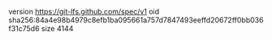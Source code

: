 version https://git-lfs.github.com/spec/v1
oid sha256:84a4e98b4979c8efb1ba095661a757d7847493eeffd20672ff0bb036f31c75d6
size 4144
